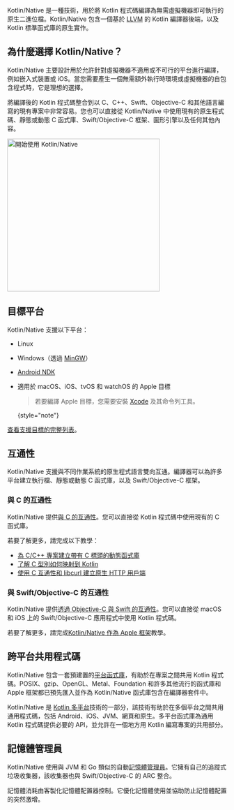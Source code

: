 [//]: # (title: Kotlin/Native)

Kotlin/Native 是一種技術，用於將 Kotlin 程式碼編譯為無需虛擬機器即可執行的原生二進位檔。Kotlin/Native 包含一個基於 [LLVM](https://llvm.org/) 的 Kotlin 編譯器後端，以及 Kotlin 標準函式庫的原生實作。

## 為什麼選擇 Kotlin/Native？

Kotlin/Native 主要設計用於允許針對虛擬機器不適用或不可行的平台進行編譯，例如嵌入式裝置或 iOS。當您需要產生一個無需額外執行時環境或虛擬機器的自包含程式時，它是理想的選擇。

將編譯後的 Kotlin 程式碼整合到以 C、C++、Swift、Objective-C 和其他語言編寫的現有專案中非常容易。您也可以直接從 Kotlin/Native 中使用現有的原生程式碼、靜態或動態 C 函式庫、Swift/Objective-C 框架、圖形引擎以及任何其他內容。

<a href="native-get-started.md"><img src="native-get-started-button.svg" width="350" alt="開始使用 Kotlin/Native" style="block"/></a>

## 目標平台

Kotlin/Native 支援以下平台：

* Linux
* Windows（透過 [MinGW](https://www.mingw-w64.org/)）
* [Android NDK](https://developer.android.com/ndk)
* 適用於 macOS、iOS、tvOS 和 watchOS 的 Apple 目標

  > 若要編譯 Apple 目標，您需要安裝 [Xcode](https://apps.apple.com/us/app/xcode/id497799835) 及其命令列工具。
  >
  {style="note"}

[查看支援目標的完整列表](native-target-support.md)。

## 互通性

Kotlin/Native 支援與不同作業系統的原生程式語言雙向互通。編譯器可以為許多平台建立執行檔、靜態或動態 C 函式庫，以及 Swift/Objective-C 框架。

### 與 C 的互通性

Kotlin/Native 提供[與 C 的互通性](native-c-interop.md)。您可以直接從 Kotlin 程式碼中使用現有的 C 函式庫。

若要了解更多，請完成以下教學：

* [為 C/C++ 專案建立帶有 C 標頭的動態函式庫](native-dynamic-libraries.md)
* [了解 C 型別如何映射到 Kotlin](mapping-primitive-data-types-from-c.md)
* [使用 C 互通性和 libcurl 建立原生 HTTP 用戶端](native-app-with-c-and-libcurl.md)

### 與 Swift/Objective-C 的互通性

Kotlin/Native 提供[透過 Objective-C 與 Swift 的互通性](native-objc-interop.md)。您可以直接從 macOS 和 iOS 上的 Swift/Objective-C 應用程式中使用 Kotlin 程式碼。

若要了解更多，請完成[Kotlin/Native 作為 Apple 框架](apple-framework.md)教學。

## 跨平台共用程式碼

Kotlin/Native 包含一套預建置的[平台函式庫](native-platform-libs.md)，有助於在專案之間共用 Kotlin 程式碼。POSIX、gzip、OpenGL、Metal、Foundation 和許多其他流行的函式庫和 Apple 框架都已預先匯入並作為 Kotlin/Native 函式庫包含在編譯器套件中。

Kotlin/Native 是 [Kotlin 多平台](https://www.jetbrains.com/help/kotlin-multiplatform-dev/get-started.html)技術的一部分，該技術有助於在多個平台之間共用通用程式碼，包括 Android、iOS、JVM、網頁和原生。多平台函式庫為通用 Kotlin 程式碼提供必要的 API，並允許在一個地方用 Kotlin 編寫專案的共用部分。

## 記憶體管理員

Kotlin/Native 使用與 JVM 和 Go 類似的自動[記憶體管理員](native-memory-manager.md)。它擁有自己的追蹤式垃圾收集器，該收集器也與 Swift/Objective-C 的 ARC 整合。

記憶體消耗由客製化記憶體配置器控制。它優化記憶體使用並協助防止記憶體配置的突然激增。
